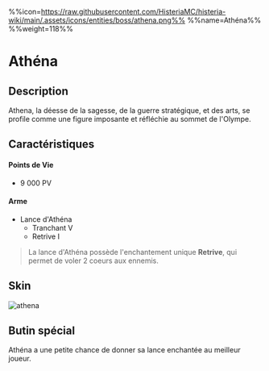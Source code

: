 %%icon=https://raw.githubusercontent.com/HisteriaMC/histeria-wiki/main/.assets/icons/entities/boss/athena.png%%
%%name=Athéna%%
%%weight=118%%
# Athéna

## Description 
Athena, la déesse de la sagesse, de la guerre stratégique, et des arts, se profile comme une figure imposante et réfléchie au sommet de l'Olympe.

## Caractéristiques

#### __Points de Vie__
+ 9 000 PV

#### __Arme__
+ Lance d'Athéna
  - Tranchant V
  - Retrive I

> La lance d'Athéna possède l'enchantement unique **Retrive**, qui permet de voler 2 coeurs aux ennemis.

## Skin
![athena](https://raw.githubusercontent.com/HisteriaMC/histeria-wiki/main/.assets/entities/boss/athena.png)

## Butin spécial

Athéna a une petite chance de donner sa lance enchantée au meilleur joueur.
